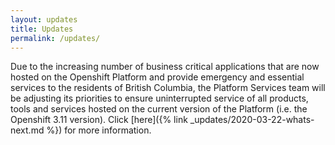 ```yaml
---
layout: updates
title: Updates
permalink: /updates/
---
```


Due to the increasing number of business critical applications that are now hosted on the Openshift Platform and provide emergency and essential services to the residents of British Columbia, the Platform Services team will be adjusting its priorities to ensure uninterrupted service of all products, tools and services hosted on the current version of the Platform (i.e. the Openshift 3.11 version). Click [here]({% link _updates/2020-03-22-whats-next.md %}) for more information.  